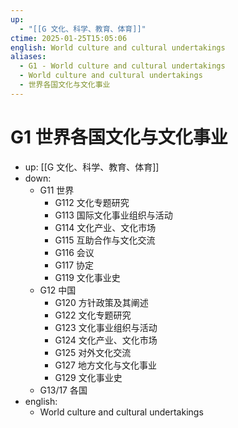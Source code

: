 ```yaml
---
up:
  - "[[G 文化、科学、教育、体育]]"
ctime: 2025-01-25T15:05:06
english: World culture and cultural undertakings
aliases:
  - G1 - World culture and cultural undertakings
  - World culture and cultural undertakings
  - 世界各国文化与文化事业
---
```


# G1 世界各国文化与文化事业

- up: [[G 文化、科学、教育、体育]]
- down:
	- G11 世界
		- G112 文化专题研究
		- G113 国际文化事业组织与活动
		- G114 文化产业、文化市场
		- G115 互助合作与文化交流
		- G116 会议
		- G117 协定
		- G119 文化事业史
	- G12 中国
		- G120 方针政策及其阐述
		- G122 文化专题研究
		- G123 文化事业组织与活动
		- G124 文化产业、文化市场
		- G125 对外文化交流
		- G127 地方文化与文化事业
		- G129 文化事业史
	- G13/17 各国
- english:
	- World culture and cultural undertakings
